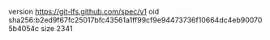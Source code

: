 version https://git-lfs.github.com/spec/v1
oid sha256:b2ed9f67fc25017bfc43561a1ff99cf9e94473736f10664dc4eb900705b4054c
size 2341
